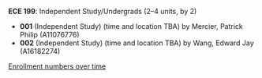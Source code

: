 **ECE 199**: Independent Study/Undergrads (2–4 units, by 2)

- **001** (Independent Study) (time and location TBA) by Mercier, Patrick Philip (A11076776)
- **002** (Independent Study) (time and location TBA) by Wang, Edward Jay (A16182274)

[Enrollment numbers over time](./ECE199.tsv)
